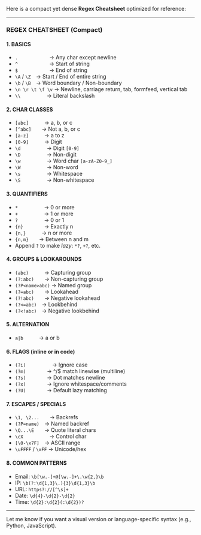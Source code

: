 Here is a compact yet dense **Regex Cheatsheet** optimized for reference:

---

### **REGEX CHEATSHEET (Compact)**

#### **1. BASICS**

* `.`      → Any char except newline
* `^`      → Start of string
* `$`      → End of string
* `\A` / `\Z` → Start / End of entire string
* `\b` / `\B` → Word boundary / Non-boundary
* `\n \r \t \f \v` → Newline, carriage return, tab, formfeed, vertical tab
* `\\`     → Literal backslash

#### **2. CHAR CLASSES**

* `[abc]`   → a, b, or c
* `[^abc]`  → Not a, b, or c
* `[a-z]`   → a to z
* `[0-9]`   → Digit
* `\d`     → Digit `[0-9]`
* `\D`     → Non-digit
* `\w`     → Word char `[a-zA-Z0-9_]`
* `\W`     → Non-word
* `\s`     → Whitespace
* `\S`     → Non-whitespace

#### **3. QUANTIFIERS**

* `*`     → 0 or more
* `+`     → 1 or more
* `?`     → 0 or 1
* `{n}`    → Exactly n
* `{n,}`   → n or more
* `{n,m}`  → Between n and m
* Append `?` to make *lazy*: `*?`, `+?`, etc.

#### **4. GROUPS & LOOKAROUNDS**

* `(abc)`   → Capturing group
* `(?:abc)`  → Non-capturing group
* `(?P<name>abc)` → Named group
* `(?=abc)`  → Lookahead
* `(?!abc)`  → Negative lookahead
* `(?<=abc)` → Lookbehind
* `(?<!abc)` → Negative lookbehind

#### **5. ALTERNATION**

* `a|b`   → a or b

#### **6. FLAGS (inline or in code)**

* `(?i)`     → Ignore case
* `(?m)`    → ^/\$ match linewise (multiline)
* `(?s)`    → Dot matches newline
* `(?x)`    → Ignore whitespace/comments
* `(?U)`    → Default lazy matching

#### **7. ESCAPES / SPECIALS**

* `\1, \2...`  → Backrefs
* `(?P=name)` → Named backref
* `\Q...\E`  → Quote literal chars
* `\cX`     → Control char
* `[\0-\x7F]` → ASCII range
* `\uFFFF` / `\xFF` → Unicode/hex

#### **8. COMMON PATTERNS**

* Email: `\b[\w.-]+@[\w.-]+\.\w{2,}\b`
* IP: `\b(?:\d{1,3}\.){3}\d{1,3}\b`
* URL: `https?://[^\s]+`
* Date: `\d{4}-\d{2}-\d{2}`
* Time: `\d{2}:\d{2}(:\d{2})?`

---

Let me know if you want a visual version or language-specific syntax (e.g., Python, JavaScript).

